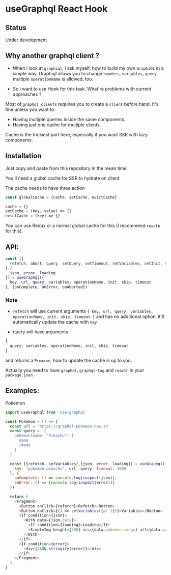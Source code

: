 # useGraphql React Hook

## Status

Under development

## Why another graphql client ?

- When i look at `graphiql`, i ask myself, how to build my own `GraphiQL` in a simple way. 
Graphiql allows you to change `headers`, `variables`, `query`, multiple `operationName` is allowed, too.

- So i want to use Hook for this task.
What're problems with current approaches ?

Most of `graphql clients` requires you to create a `client` before hand. It's fine unless you want to:

- Having multiple queries inside the same components.
- Having just one cache for multiple clients.

Cache is the trickiest part here, especially if you want SSR with lazy components.


## Installation

Just copy and paste from this repository in the mean time.

You'll need a global cache for SSR to hydrate on client.

The cache needs to have three action

```js
const globalCache = {cache, setCache, evictCache} 
```

```js
cache = {}
setCache = (key, value) => {}
evictCache = (key) => {}
```

You can use Redux or a normal global cache for this (I recommend `reactn` for this).

## API:

```js
const [{
  refetch, abort, query, setQuery, setTimeout, setVariables, setInit, setOperationName
},{
  json, error, loading
}] = useGraphql({
  key, url, query, variables, operationName, init, skip, timeout
}, {onComplete, onError, onAborted})
```

### Note

- `refetch` will use current arguments `{
  key, url, query, variables, operationName, init, skip, timeout
}` and has no additional option, it'll automatically update the cache with `key`

- query will have arguments 

```js
{
  query, variables, operationName, init, skip, timeout
}
```

and returns a `Promise`, how to update the cache is up to you.


Actually you need to have `graphql`, `graphql-tag` and `reactn` in your `package.json`

## Examples:

Pokemon

```js
import useGraphql from 'use-graphql'

const Pokemon = () => {
  const url = 'https://graphql-pokemon.now.sh'
  const query = `{
    pokemon(name: "Pikachu") {
      name
      image
    }
  }`

  const [{refetch, setVariables},{json, error, loading}] = useGraphql({
    key: "pokemon-pikachu", url, query, timeout: 4000
  }, { 
    onComplete: () => console.log(inspect(json)),
    onError: () => {console.log(inspect(error))}
  })

  return (
    <Fragment>
      <Button onClick={refetch}>Refetch</Button>
      <Button onClick={() => setVariables({a: 1})}>Variables</Button>
      <If condition={json}>
        <With data={json.data}>
          <If condition={loading}>Loading</If>
          <SimpleImg height={200} src={data.pokemon.image} alt={data.pokemon.name} />
        </With>
      </If>
      <If condition={error}>
        <div>{JSON.stringify(error)}</div>
      </If>
    </Fragment>
  )
}